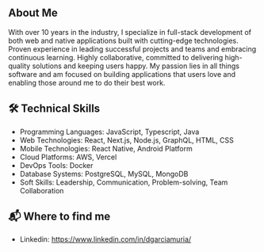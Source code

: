 ## About Me
With over 10 years in the industry, I specialize in full-stack development of both web and native applications built with cutting-edge technologies. Proven experience in leading successful projects and teams and embracing continuous learning. Highly collaborative, committed to delivering high-quality solutions and keeping users happy. My passion lies in all things software and am focused on building applications that users love and enabling those around me to do their best work.

## 🛠️ Technical Skills
* Programming Languages: JavaScript, Typescript, Java
* Web Technologies: React, Next.js, Node.js, GraphQL, HTML, CSS
* Mobile Technologies: React Native, Android Platform
* Cloud Platforms: AWS, Vercel
* DevOps Tools: Docker
* Database Systems: PostgreSQL, MySQL, MongoDB
* Soft Skills: Leadership, Communication, Problem-solving, Team Collaboration

## 📬 Where to find me
* Linkedin: https://www.linkedin.com/in/dgarciamuria/
